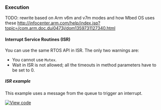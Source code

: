 ### Execution

TODO: rewrite based on Arm v6m and v7m modes and how Mbed OS uses these http://infocenter.arm.com/help/index.jsp?topic=/com.arm.doc.dui0473j/dom1359731127340.html 

<h4 id="isr">Interrupt Service Routines (ISR)</h4>

You can use the same RTOS API in ISR. The only two warnings are:

* You cannot use `Mutex`.
* Wait in ISR is not allowed; all the timeouts in method parameters have to be set to 0.

##### ISR example

This example uses a message from the queue to trigger an interrupt.

[![View code](https://www.mbed.com/embed/?url=https://developer.mbed.org/teams/mbed_example/code/rtos_isr/)](https://developer.mbed.org/teams/mbed_example/code/rtos_isr/file/40078e697304/main.cpp)
